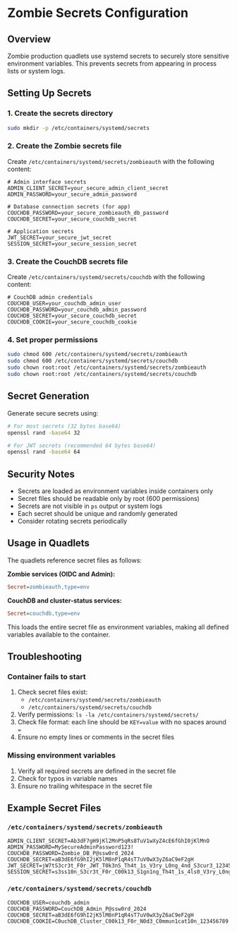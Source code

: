 # Zombie Secrets Configuration

## Overview

Zombie production quadlets use systemd secrets to securely store sensitive environment variables. This prevents secrets from appearing in process lists or system logs.

## Setting Up Secrets

### 1. Create the secrets directory

```bash
sudo mkdir -p /etc/containers/systemd/secrets
```

### 2. Create the Zombie secrets file

Create `/etc/containers/systemd/secrets/zombieauth` with the following content:

```env
# Admin interface secrets
ADMIN_CLIENT_SECRET=your_secure_admin_client_secret
ADMIN_PASSWORD=your_secure_admin_password

# Database connection secrets (for app)
COUCHDB_PASSWORD=your_secure_zombieauth_db_password
COUCHDB_SECRET=your_secure_couchdb_secret

# Application secrets
JWT_SECRET=your_secure_jwt_secret
SESSION_SECRET=your_secure_session_secret
```

### 3. Create the CouchDB secrets file

Create `/etc/containers/systemd/secrets/couchdb` with the following content:

```env
# CouchDB admin credentials
COUCHDB_USER=your_couchdb_admin_user
COUCHDB_PASSWORD=your_couchdb_admin_password
COUCHDB_SECRET=your_secure_couchdb_secret
COUCHDB_COOKIE=your_secure_couchdb_cookie
```

### 4. Set proper permissions

```bash
sudo chmod 600 /etc/containers/systemd/secrets/zombieauth
sudo chmod 600 /etc/containers/systemd/secrets/couchdb
sudo chown root:root /etc/containers/systemd/secrets/zombieauth
sudo chown root:root /etc/containers/systemd/secrets/couchdb
```

## Secret Generation

Generate secure secrets using:

```bash
# For most secrets (32 bytes base64)
openssl rand -base64 32

# For JWT secrets (recommended 64 bytes base64)  
openssl rand -base64 64
```

## Security Notes

- Secrets are loaded as environment variables inside containers only
- Secret files should be readable only by root (600 permissions)
- Secrets are not visible in `ps` output or system logs
- Each secret should be unique and randomly generated
- Consider rotating secrets periodically

## Usage in Quadlets

The quadlets reference secret files as follows:

**Zombie services (OIDC and Admin):**
```ini
Secret=zombieauth,type=env
```

**CouchDB and cluster-status services:**
```ini
Secret=couchdb,type=env
```

This loads the entire secret file as environment variables, making all defined variables available to the container.

## Troubleshooting

### Container fails to start

1. Check secret files exist:
   - `/etc/containers/systemd/secrets/zombieauth`
   - `/etc/containers/systemd/secrets/couchdb`
2. Verify permissions: `ls -la /etc/containers/systemd/secrets/`
3. Check file format: each line should be `KEY=value` with no spaces around `=`
4. Ensure no empty lines or comments in the secret files

### Missing environment variables

1. Verify all required secrets are defined in the secret file
2. Check for typos in variable names
3. Ensure no trailing whitespace in the secret file

## Example Secret Files

### `/etc/containers/systemd/secrets/zombieauth`
```env
ADMIN_CLIENT_SECRET=Ab3dF7gH9jKl2MnP5qRs8TuV1wXyZ4cE6fGhI0jKlMnO
ADMIN_PASSWORD=MySecureAdminPassword123!
COUCHDB_PASSWORD=Zombie_DB_P@ssw0rd_2024
COUCHDB_SECRET=aB3dE6fG9hI2jK5lM8nP1qR4sT7uV0wX3yZ6aC9eF2gH
JWT_SECRET=jW7tS3cr3t_F0r_JWT_T0k3nS_Th4t_1s_V3ry_L0ng_4nd_S3cur3_123456789
SESSION_SECRET=s3ss10n_S3cr3t_F0r_C00k13_S1gn1ng_Th4t_1s_4ls0_V3ry_L0ng
```

### `/etc/containers/systemd/secrets/couchdb`
```env
COUCHDB_USER=couchdb_admin
COUCHDB_PASSWORD=CouchDB_Admin_P@ssw0rd_2024
COUCHDB_SECRET=aB3dE6fG9hI2jK5lM8nP1qR4sT7uV0wX3yZ6aC9eF2gH
COUCHDB_COOKIE=C0uchDB_Cluster_C00k13_F0r_N0d3_C0mmun1cat10n_123456789
```